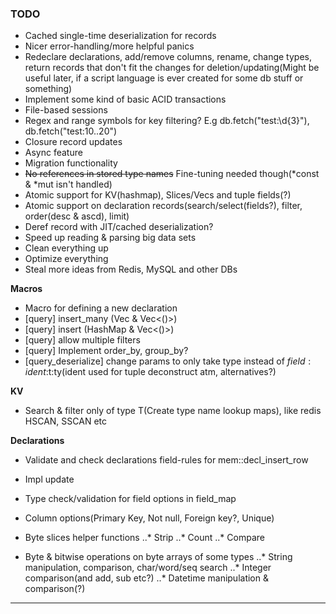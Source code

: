 
### TODO


* Cached single-time deserialization for records
* Nicer error-handling/more helpful panics
* Redeclare declarations, add/remove columns, rename, change types, return records that don't fit the changes for deletion/updating(Might be useful later, if a script language is ever created for some db stuff or something)
* Implement some kind of basic ACID transactions
* File-based sessions
* Regex and range symbols for key filtering? E.g db.fetch("test:\d{3}"), db.fetch("test:10..20")
* Closure record updates
* Async feature
* Migration functionality
* ~~No references in stored type names~~ Fine-tuning needed though(\*const & \*mut isn't handled)
* Atomic support for KV(hashmap), Slices/Vecs and tuple fields(?)
* Atomic support on declaration records(search/select(fields?), filter, order(desc & ascd), limit)
* Deref record with JIT/cached deserialization?
* Speed up reading & parsing big data sets
* Clean everything up
* Optimize everything
* Steal more ideas from Redis, MySQL and other DBs

**Macros**

* Macro for defining a new declaration
* [query] insert_many (Vec<HashMap> & Vec<()>)
* [query] insert (HashMap & Vec<()>)
* [query] allow multiple filters
* [query] Implement order_by, group_by?
* [query_deserialize] change params to only take type instead of $field:ident:$t:ty(ident used for tuple deconstruct atm, alternatives?)


**KV**

* Search & filter only of type T(Create type name lookup maps), like redis HSCAN, SSCAN etc


**Declarations**

* Validate and check declarations field-rules for mem::decl_insert_row
* Impl update
* Type check/validation for field options in field_map
* Column options(Primary Key, Not null, Foreign key?, Unique)

* Byte slices helper functions
..* Strip
..* Count
..* Compare

* Byte & bitwise operations on byte arrays of some types
..* String manipulation, comparison, char/word/seq search
..* Integer comparison(and add, sub etc?)
..* Datetime manipulation & comparison(?)


---

